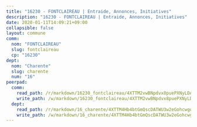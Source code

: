 ```yaml
---
title: "16230 - FONTCLAIREAU | Entraide, Annonces, Initiatives"
description: "16230 - FONTCLAIREAU | Entraide, Annonces, Initiatives"
date: 2020-01-11T14:09:21+09:00
collapsible: false
layout: commune
comm:
  nom: "FONTCLAIREAU"
  slug: fontclaireau
  cp: "16230"
dept:
  nom: "Charente"
  slug: charente
  num: "16"
peerpad:
  comm:
    read_path: /r/markdown/16230_fontclaireau/4XTTM2vwBNpdvx8puePXNyLDAihtDVz8KPPXXRWGMciYRaWYK
    write_path: /w/markdown/16230_fontclaireau/4XTTM2vwBNpdvx8puePXNyLDAihtDVz8KPPXXRWGMciYRaWYK-K3TgTgmLyiDFFjxQqKCazKR1v8G7EnGs9ADGiVYrCp6WKadjqgHMVh59W22iybT8eUr3bAiQ1ZZ4nrmCX2SNuQ5hZBEDfgnW4CmNfTE8kWASQw1BDQPHw87ZW6b9zNuGenh5DHX9
  dept:
    read_path: /r/markdown/16_charente/4XTTM4Hb4btGmQscDATWU3w2eGohcwgqasCDtGWVahJnAEsq8
    write_path: /w/markdown/16_charente/4XTTM4Hb4btGmQscDATWU3w2eGohcwgqasCDtGWVahJnAEsq8-K3TgU9zhAjxEMbYrSr9VB24idAgS7xBryN3TjEsJmsrToRfRc8PWUu9zDXmtMXWLR7TNqZhAPJFsnJ4QbuWpLJvHpyW2q8LZxtsaakTfiMdj4HFsc11ZXzpn4aT8zYKZzSLwV1CA
---
```


